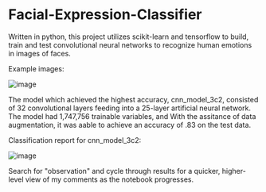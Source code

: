 # Facial-Expression-Classifier
Written in python, this project utilizes scikit-learn and tensorflow to build, train and test convolutional neural networks to recognize human emotions in images of faces.

Example images:

![image](https://github.com/MillerAJ/Facial-Expression-Classifier/assets/9644656/8ae0f5e7-c05d-472b-9f16-c5e7bc33de75)


The model which achieved the highest accuracy, cnn_model_3c2, consisted of 32 convolutional layers feeding into a 25-layer artificial neural network. The model had 1,747,756 trainable variables, and With the assitance of data augmentation, it was aable to achieve an accuracy of .83 on the test data. 

Classification report for cnn_model_3c2:

![image](https://github.com/MillerAJ/Facial-Expression-Classifier/assets/9644656/dd10974b-ef3e-4572-89e5-a47c0cd77c6c)






Search for "observation" and cycle through results for a quicker, higher-level view of my comments as the notebook progresses.
